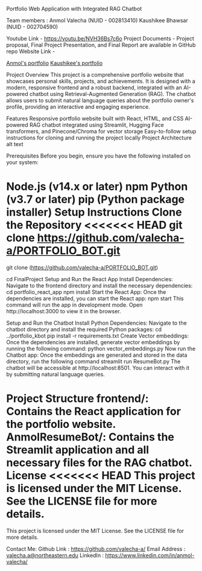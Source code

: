 Portfolio Web Application with Integrated RAG Chatbot

Team members :
Anmol Valecha (NUID - 002813410)
Kaushikee Bhawsar (NUID - 002704590)

Youtube Link - https://youtu.be/NVH36Bs7c6o
Project Documents - Project proposal, Final Project Presentation, and Final Report are available in GitHub repo
Website Link - 

[Anmol's portfolio](https://anmolvalechaportfoliobot.netlify.app/#/)
[Kaushikee's portfolio](https://kaushikeebhawsar.netlify.app/#/)


Project Overview
This project is a comprehensive portfolio website that showcases personal skills, projects, and achievements. It is designed with a modern, responsive frontend and a robust backend, integrated with an AI-powered chatbot using Retrieval-Augmented Generation (RAG). The chatbot allows users to submit natural language queries about the portfolio owner's profile, providing an interactive and engaging experience.

Features
Responsive portfolio website built with React, HTML, and CSS
AI-powered RAG chatbot integrated using Streamlit, Hugging Face transformers, and Pinecone/Chroma for vector storage
Easy-to-follow setup instructions for cloning and running the project locally
Project Architecture
alt text

Prerequisites
Before you begin, ensure you have the following installed on your system:

Node.js (v14.x or later)
npm
Python (v3.7 or later)
pip (Python package installer)
Setup Instructions
Clone the Repository
<<<<<<< HEAD
git clone https://github.com/valecha-a/PORTFOLIO_BOT.git
=======
git clone (https://github.com/valecha-a/PORTFOLIO_BOT.git)

cd FinalProject
Setup and Run the React App
Install Dependencies: Navigate to the frontend directory and install the necessary dependencies:
cd portfolio_react_app
npm install
Start the React App: Once the dependencies are installed, you can start the React app:
npm start
This command will run the app in development mode. Open http://localhost:3000 to view it in the browser.

Setup and Run the Chatbot
Install Python Dependencies: Navigate to the chatbot directory and install the required Python packages:
cd ../portfolio_kbot
pip install -r requirements.txt
Create Vector embeddings: Once the dependencies are installed, generate vector embeddings by running the following command:
python vector_embeddings.py
Now run the Chatbot app: Once the embeddings are generated and stored in the data directory, run the following command
streamlit run ResumeBot.py
The chatbot will be accessible at http://localhost:8501. You can interact with it by submitting natural language queries.

Project Structure
frontend/: Contains the React application for the portfolio website.
AnmolResumeBot/: Contains the Streamlit application and all necessary files for the RAG chatbot.
License
<<<<<<< HEAD
This project is licensed under the MIT License. See the LICENSE file for more details.
=======
This project is licensed under the MIT License. See the LICENSE file for more details.


Contact Me:
Github Link : https://github.com/valecha-a/
Email Address : valecha.a@northeastern.edu
LinkedIn : https://www.linkedin.com/in/anmol-valecha/
